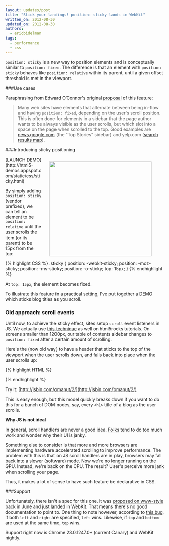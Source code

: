 ```yaml
---
layout: updates/post
title: "Stick your landings! position: sticky lands in WebKit"
written_on: 2012-08-30
updated_on: 2012-08-30
authors:
  - ericbidelman
tags:
  - performance
  - css
---
```

`position: sticky` is a new way to position elements and is conceptually similar to `position: fixed`. The difference is that an element with `position: sticky` behaves like `position: relative`  within its parent, until a given offset threshold is met in the viewport.

###Use cases

Paraphrasing from Edward O’Connor's original [proposal](http://lists.w3.org/Archives/Public/www-style/2012Jun/0627.html) of this feature:

> Many web sites have elements that alternate between being in-flow and having `position: fixed`, depending on the user's scroll position. This is
often done for elements in a sidebar that the page author wants to be
always visible as the user scrolls, but which slot into a space on the
page when scrolled to the top. Good examples are [news.google.com](https://news.google.com/) (the "Top Stories" sidebar) and yelp.com ([search results map](http://www.yelp.com/search?find_desc=restaurants&find_loc=San+Francisco%2C+CA&ns=1)).

###Introducing sticky positioning

<figure style="text-align:center;float:right;margin-left: 25px;">
<a href="http://html5-demos.appspot.com/static/css/sticky.html" target="_blank"><img src="{{site.baseurl}}/updates/images/2012-08-30-stick-your-landings-position-sticky-lands-in-webkit/sticky-demo.jpg" style="height:300px;width: 324px;"></a>
</figure>
[LAUNCH DEMO](http://html5-demos.appspot.com/static/css/sticky.html)

By simply adding `position: sticky` (vendor prefixed), we can tell an element to be `position: relative` until the user scrolls the item (or its parent) to be 15px from the top:

{% highlight CSS %}
.sticky {
  position: -webkit-sticky;
  position: -moz-sticky;
  position: -ms-sticky;
  position: -o-sticky;
  top: 15px;
}
{% endhighlight %}

At `top: 15px`, the element becomes fixed.

To illustrate this feature in a practical setting, I've put together a [DEMO](http://html5-demos.appspot.com/static/css/sticky.html) which sticks blog titles as you scroll.

### Old approach: scroll events

Until now, to achieve the sticky effect, sites setup `scroll` event listeners in JS. We actually use [this technique](https://github.com/html5rocks/www.html5rocks.com/blob/a8b383c59a5aceb5ae4588809adc4094ee767349/templates/base.html#L417) as well on html5rocks tutorials. On screens smaller than 1200px, our table of contents sidebar changes to `position: fixed` after a certain amount of scrolling.

Here's the (now old way) to have a header that sticks to the top of the viewport when the user scrolls down, and falls back into place when the user scrolls up:

{% highlight HTML %}

<div class="header"></div>

<script>
var header = document.querySelector('.header');
var origOffsetY = header.offsetTop;

function onScroll(e) {
  window.scrollY >= origOffsetY ? header.classList.add('sticky') :
                                  header.classList.remove('sticky');
}

document.addEventListener('scroll', onScroll);
</script>
{% endhighlight %}

Try it: [http://jsbin.com/omanut/2/](http://jsbin.com/omanut/2/)

This is easy enough, but this model quickly breaks down if you want to do
this for a bunch of DOM nodes, say, every `<h1>` title of a blog as the user scrolls.

**Why JS is not ideal**

In general, scroll handlers are never a good idea. [Folks](http://ejohn.org/blog/learning-from-twitter/) tend to do too much work and wonder why their UI is janky.

Something else to consider is that more and more browsers are implementing hardware accelerated scrolling to improve performance. The problem with this is that on JS scroll handlers are in play, browsers may fall back into a slower (software) mode. Now we're no longer running on the GPU. Instead, we're back on the CPU. The result? User's perceive more jank when scrolling your page.

Thus, it makes a lot of sense to have such feature be declarative in CSS.


###Support

Unfortunately, there isn't a spec for this one. It was [proposed on www-style](http://lists.w3.org/Archives/Public/www-style/2012Jun/0627.html) back in June and just [landed](http://trac.webkit.org/changeset/126774) in WebKit. That means there's no good documentation to point to. One thing to note however, according to [this bug](https://bugs.webkit.org/show_bug.cgi?id=95146), if both `left` and `right` are specified, `left` wins. Likewise, if `top` and `bottom` are used at the same time, `top` wins.

Support right now is Chrome 23.0.1247.0+ (current Canary) and WebKit nightly.
